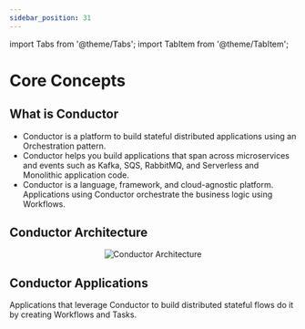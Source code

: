 ```yaml
---
sidebar_position: 31
---
```

import Tabs from '@theme/Tabs';
import TabItem from '@theme/TabItem';

# Core Concepts

## What is Conductor
* Conductor is a platform to build stateful distributed applications using an Orchestration pattern.
* Conductor helps you build applications that span across microservices and events such as Kafka, SQS, RabbitMQ, and Serverless and Monolithic application code.
* Conductor is a language, framework, and cloud-agnostic platform. Applications using Conductor orchestrate the business logic using Workflows.

## Conductor Architecture
<center>

![Conductor Architecture](/img/architecture.png)
</center>

## Conductor Applications
Applications that leverage Conductor to build distributed stateful flows do it by creating Workflows and Tasks.